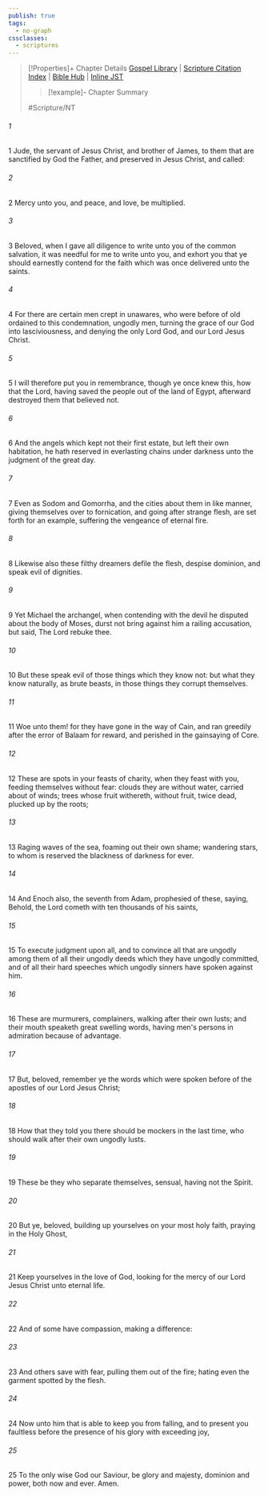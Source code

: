 ```yaml
---
publish: true
tags:
  - no-graph
cssclasses:
  - scriptures
---
```

>[!Properties]+ Chapter Details
>[Gospel Library](https://churchofjesuschrist.org/study/scriptures/nt/jude/1?lang=eng)    |    [Scripture Citation Index](https://scriptures.byu.edu/#0a501::c0a501)    |    [Bible Hub](https://biblehub.com/jude/1.htm)    |    [Inline JST](https://scripturetoolbox.com/html/ic/Jude/1.html)
>>[!example]- Chapter Summary
>> 
> 
>
>#Scripture/NT
###### 1
1 Jude, the servant of Jesus Christ, and brother of James, to them that are sanctified by God the Father, and preserved in Jesus Christ, and called:
###### 2
2 Mercy unto you, and peace, and love, be multiplied.
###### 3
3 Beloved, when I gave all diligence to write unto you of the common salvation, it was needful for me to write unto you, and exhort you that ye should earnestly contend for the faith which was once delivered unto the saints.
###### 4
4 For there are certain men crept in unawares, who were before of old ordained to this condemnation, ungodly men, turning the grace of our God into lasciviousness, and denying the only Lord God, and our Lord Jesus Christ.
###### 5
5 I will therefore put you in remembrance, though ye once knew this, how that the Lord, having saved the people out of the land of Egypt, afterward destroyed them that believed not.
###### 6
6 And the angels which kept not their first estate, but left their own habitation, he hath reserved in everlasting chains under darkness unto the judgment of the great day.
###### 7
7 Even as Sodom and Gomorrha, and the cities about them in like manner, giving themselves over to fornication, and going after strange flesh, are set forth for an example, suffering the vengeance of eternal fire.
###### 8
8 Likewise also these filthy dreamers defile the flesh, despise dominion, and speak evil of dignities.
###### 9
9 Yet Michael the archangel, when contending with the devil he disputed about the body of Moses, durst not bring against him a railing accusation, but said, The Lord rebuke thee.
###### 10
10 But these speak evil of those things which they know not: but what they know naturally, as brute beasts, in those things they corrupt themselves.
###### 11
11 Woe unto them! for they have gone in the way of Cain, and ran greedily after the error of Balaam for reward, and perished in the gainsaying of Core.
###### 12
12 These are spots in your feasts of charity, when they feast with you, feeding themselves without fear: clouds they are without water, carried about of winds; trees whose fruit withereth, without fruit, twice dead, plucked up by the roots;
###### 13
13 Raging waves of the sea, foaming out their own shame; wandering stars, to whom is reserved the blackness of darkness for ever.
###### 14
14 And Enoch also, the seventh from Adam, prophesied of these, saying, Behold, the Lord cometh with ten thousands of his saints,
###### 15
15 To execute judgment upon all, and to convince all that are ungodly among them of all their ungodly deeds which they have ungodly committed, and of all their hard speeches which ungodly sinners have spoken against him.
###### 16
16 These are murmurers, complainers, walking after their own lusts; and their mouth speaketh great swelling words, having men's persons in admiration because of advantage.
###### 17
17 But, beloved, remember ye the words which were spoken before of the apostles of our Lord Jesus Christ;
###### 18
18 How that they told you there should be mockers in the last time, who should walk after their own ungodly lusts.
###### 19
19 These be they who separate themselves, sensual, having not the Spirit.
###### 20
20 But ye, beloved, building up yourselves on your most holy faith, praying in the Holy Ghost,
###### 21
21 Keep yourselves in the love of God, looking for the mercy of our Lord Jesus Christ unto eternal life.
###### 22
22 And of some have compassion, making a difference:
###### 23
23 And others save with fear, pulling them out of the fire; hating even the garment spotted by the flesh.
###### 24
24 Now unto him that is able to keep you from falling, and to present you faultless before the presence of his glory with exceeding joy,
###### 25
25 To the only wise God our Saviour, be glory and majesty, dominion and power, both now and ever. Amen.
